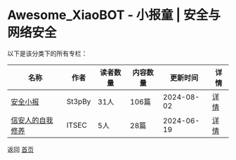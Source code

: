 # Awesome_XiaoBOT - 小报童 | 安全与网络安全

以下是该分类下的所有专栏：

| 名称 | 作者 | 读者数量 | 内容数量 | 更新时间 | 详情 |
|------|------|----------|----------|----------|------|
| [安全小报](https://xiaobot.net/p/SecNew?refer=0b133df9-27dc-423b-8101-639049001c13) | St3pBy | 31人 | 106篇 |  2024-08-02 | [详情](data/SecNew.md) |
| [信安人的自我修养](https://xiaobot.net/p/infosec100?refer=0b133df9-27dc-423b-8101-639049001c13) | ITSEC | 5人 | 28篇 |  2024-06-19 | [详情](data/infosec100.md) |


返回 [首页](../README.md)
